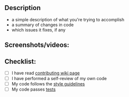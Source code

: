## Description

* a simple description of what you're trying to accomplish
* a summary of changes in code
* which issues it fixes, if any

## Screenshots/videos:


## Checklist:

- [ ] I have read [contributing wiki page](https://github.com/AUTOMATIC1111/stable-diffusion-wui/wiki/Contributing)
- [ ] I have performed a self-review of my own code
- [ ] My code follows the [style guidelines](https://github.com/AUTOMATIC1111/stable-diffusion-wui/wiki/Contributing#code-style)
- [ ] My code passes [tests](https://github.com/AUTOMATIC1111/stable-diffusion-wui/wiki/Tests)
